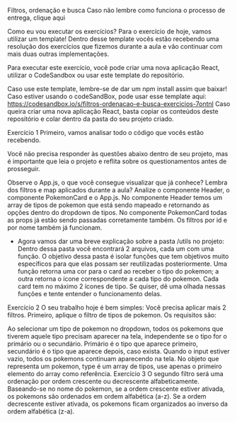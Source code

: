 Filtros, ordenação e busca
Caso não lembre como funciona o processo de entrega, clique aqui

Como eu vou executar os exercícios?
Para o exercício de hoje, vamos utilizar um template! Dentro desse template vocês estão recebendo uma resolução dos exercícios que fizemos durante a aula e vão continuar com mais duas outras implementações.

Para executar este exercício, você pode criar uma nova aplicação React, utilizar o CodeSandbox ou usar este template do repositório.

Caso use este template, lembre-se de dar um npm install assim que baixar!
Caso estiver usando o codeSandBox, pode usar esse template aqui: https://codesandbox.io/s/filtros-ordenacao-e-busca-exercicios-7ontnl
Caso queira criar uma nova aplicação React, basta copiar os conteúdos deste repositório e colar dentro da pasta do seu projeto criado.

Exercício 1
Primeiro, vamos analisar todo o código que vocês estão recebendo.

Você não precisa responder às questões abaixo dentro de seu projeto, mas é importante que leia o projeto e reflita sobre os questionamentos antes de prosseguir.

Observe o App.js, o que você consegue visualizar que já conhece? Lembra dos filtros e map aplicados durante a aula?
Analize o componente Header, o componente PokemonCard e o App.js.
No componente Header temos um array de tipos de pokemon que está sendo mapeado e retornando as opções dentro do dropdown de tipos.
No componente PokemonCard todas as props já estão sendo passadas corretamente também. Os filtros por id e por nome também já funcionam.
- Agora vamos dar uma breve explicação sobre a pasta /utils no projeto:
Dentro dessa pasta você encontrará 2 arquivos, cada um com uma função. O objetivo dessa pasta é isolar funções que tem objetivos muito específicos para que elas possam ser reutilizadas posteriormente. Uma função retorna uma cor para o card ao receber o tipo do pokemon; a outra retorna o ícone correspondente a cada tipo do pokemon. Cada card tem no máximo 2 ícones de tipo. Se quiser, dê uma olhada nessas funções e tente entender o funcionamento delas.

Exercício 2
O seu trabalho hoje é bem simples: Você precisa aplicar mais 2 filtros. Primeiro, aplique o filtro de tipos de pokemon. Os requisitos são:

Ao selecionar um tipo de pokemon no dropdown, todos os pokemons que tiverem aquele tipo precisam aparecer na tela, independente se o tipo for o primário ou o secundário.
Primário é o tipo que aparece primeiro, secundário é o tipo que aparece depois, caso exista.
Quando o input estiver vazio, todos os pokemons continuam aparecendo na tela.
No objeto que representa um pokemon, type é um array de tipos, use apenas o primeiro elemento do array como referência.
Exercício 3
O segundo filtro será uma ordenação por ordem crescente ou decrescente alfabeticamente. Baseando-se no nome do pokemon, se a ordem crescente estiver ativada, os pokemons são ordenados em ordem alfabética (a-z). Se a ordem decrescente estiver ativada, os pokemons ficam organizados ao inverso da ordem alfabética (z-a).